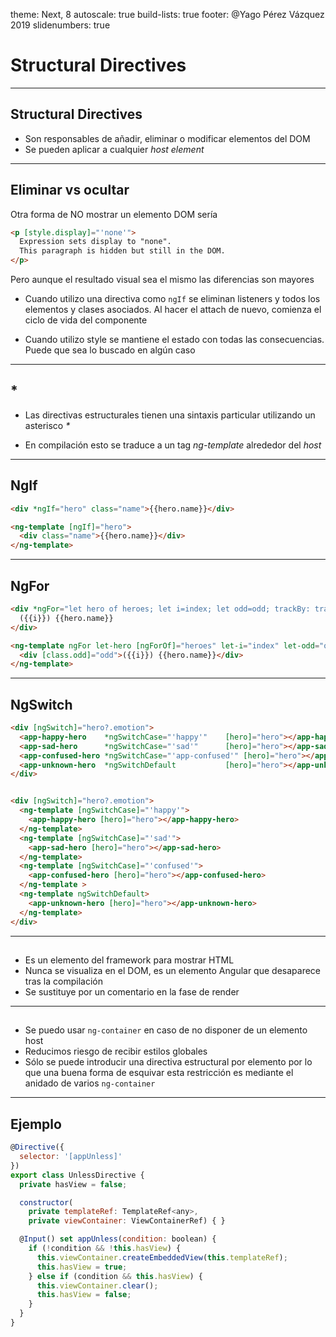 theme: Next, 8
autoscale: true
build-lists: true
footer: @Yago Pérez Vázquez 2019
slidenumbers: true

# Structural Directives

---

## Structural Directives

- Son responsables de añadir, eliminar o modificar elementos del DOM
- Se pueden aplicar a cualquier *host element*

---

## Eliminar vs ocultar 

Otra forma de NO mostrar un elemento DOM sería

```html
<p [style.display]="'none'">
  Expression sets display to "none".
  This paragraph is hidden but still in the DOM.
</p>
```

Pero aunque el resultado visual sea el mismo las diferencias son mayores

- Cuando utilizo una directiva como `ngIf` se eliminan listeners y todos los elementos y clases asociados. Al hacer el attach de nuevo, comienza el ciclo de vida del componente

- Cuando utilizo style se mantiene el estado con todas las consecuencias. Puede que sea lo buscado en algún caso

---

## *

- Las directivas estructurales tienen una sintaxis particular utilizando un asterisco _*_ 

- En compilación esto se traduce a un tag *ng-template* alrededor del *host*

---

## NgIf

```html
<div *ngIf="hero" class="name">{{hero.name}}</div>

<ng-template [ngIf]="hero">
  <div class="name">{{hero.name}}</div>
</ng-template>
```

---

## NgFor

```html
<div *ngFor="let hero of heroes; let i=index; let odd=odd; trackBy: trackById" [class.odd]="odd">
  ({{i}}) {{hero.name}}
</div>

<ng-template ngFor let-hero [ngForOf]="heroes" let-i="index" let-odd="odd" [ngForTrackBy]="trackById">
  <div [class.odd]="odd">({{i}}) {{hero.name}}</div>
</ng-template>
```

---

## NgSwitch

```html
<div [ngSwitch]="hero?.emotion">
  <app-happy-hero    *ngSwitchCase="'happy'"    [hero]="hero"></app-happy-hero>
  <app-sad-hero      *ngSwitchCase="'sad'"      [hero]="hero"></app-sad-hero>
  <app-confused-hero *ngSwitchCase="'app-confused'" [hero]="hero"></app-confused-hero>
  <app-unknown-hero  *ngSwitchDefault           [hero]="hero"></app-unknown-hero>
</div>


<div [ngSwitch]="hero?.emotion">
  <ng-template [ngSwitchCase]="'happy'">
    <app-happy-hero [hero]="hero"></app-happy-hero>
  </ng-template>
  <ng-template [ngSwitchCase]="'sad'">
    <app-sad-hero [hero]="hero"></app-sad-hero>
  </ng-template>
  <ng-template [ngSwitchCase]="'confused'">
    <app-confused-hero [hero]="hero"></app-confused-hero>
  </ng-template >
  <ng-template ngSwitchDefault>
    <app-unknown-hero [hero]="hero"></app-unknown-hero>
  </ng-template>
</div>
```

---

## <ng-template />

- Es un elemento del framework para mostrar HTML
- Nunca se visualiza en el DOM, es un elemento Angular que desaparece tras la compilación
- Se sustituye por un comentario en la fase de render

---

## <ng-container />

- Se puedo usar `ng-container` en caso de no disponer de un elemento host
- Reducimos riesgo de recibir estilos globales
- Sólo se puede introducir una directiva estructural por elemento por lo que una buena forma de esquivar esta restricción es mediante el anidado de varios `ng-container`

---

## Ejemplo

```javascript
@Directive({ 
  selector: '[appUnless]'
})
export class UnlessDirective {
  private hasView = false;

  constructor(
    private templateRef: TemplateRef<any>,
    private viewContainer: ViewContainerRef) { }

  @Input() set appUnless(condition: boolean) {
    if (!condition && !this.hasView) {
      this.viewContainer.createEmbeddedView(this.templateRef);
      this.hasView = true;
    } else if (condition && this.hasView) {
      this.viewContainer.clear();
      this.hasView = false;
    }
  }
}
```

